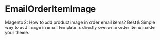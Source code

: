 # EmailOrderItemImage

Magento 2: How to add product image in order email items?
Best & Simple way to add image in email template is directly overwrite order items inside your theme.